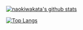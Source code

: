 [![naokiwakata's github stats](https://github-readme-stats.vercel.app/api?naokiwakata=anuraghazra&show_icons=true&theme=radical)](https://github.com/anuraghazra/github-readme-stats)

[![Top Langs](https://github-readme-stats.vercel.app/api/top-langs/?username=snjssk&layout=compact&langs_count=8&hide=html,css)](https://github.com/anuraghazra/github-readme-stats)
